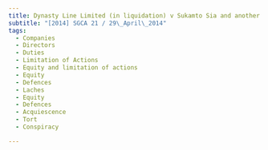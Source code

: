 ```yaml
---
title: Dynasty Line Limited (in liquidation) v Sukamto Sia and another and another appeal 
subtitle: "[2014] SGCA 21 / 29\_April\_2014"
tags:
  - Companies
  - Directors
  - Duties
  - Limitation of Actions
  - Equity and limitation of actions
  - Equity
  - Defences
  - Laches
  - Equity
  - Defences
  - Acquiescence
  - Tort
  - Conspiracy

---
```


